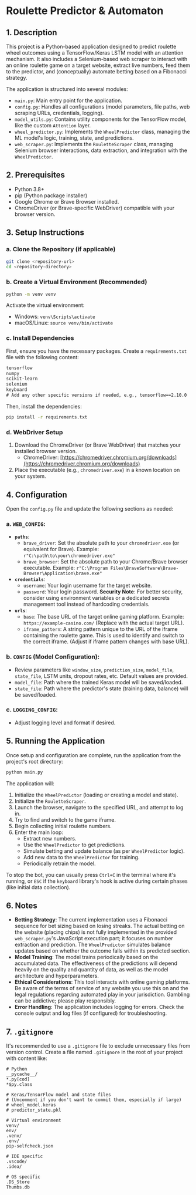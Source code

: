# Roulette Predictor & Automaton

## 1. Description

This project is a Python-based application designed to predict roulette wheel outcomes using a TensorFlow/Keras LSTM model with an attention mechanism. It also includes a Selenium-based web scraper to interact with an online roulette game on a target website, extract live numbers, feed them to the predictor, and (conceptually) automate betting based on a Fibonacci strategy.

The application is structured into several modules:
- `main.py`: Main entry point for the application.
- `config.py`: Handles all configurations (model parameters, file paths, web scraping URLs, credentials, logging).
- `model_utils.py`: Contains utility components for the TensorFlow model, like the custom `Attention` layer.
- `wheel_predictor.py`: Implements the `WheelPredictor` class, managing the ML model's logic, training, state, and predictions.
- `web_scraper.py`: Implements the `RouletteScraper` class, managing Selenium browser interactions, data extraction, and integration with the `WheelPredictor`.

## 2. Prerequisites

- Python 3.8+
- pip (Python package installer)
- Google Chrome or Brave Browser installed.
- ChromeDriver (or Brave-specific WebDriver) compatible with your browser version.

## 3. Setup Instructions

### a. Clone the Repository (if applicable)
```bash
git clone <repository-url>
cd <repository-directory>
```

### b. Create a Virtual Environment (Recommended)
```bash
python -m venv venv
```
Activate the virtual environment:
- Windows: `venv\Scripts\activate`
- macOS/Linux: `source venv/bin/activate`

### c. Install Dependencies
First, ensure you have the necessary packages. Create a `requirements.txt` file with the following content:

```txt
tensorflow
numpy
scikit-learn
selenium
keyboard
# Add any other specific versions if needed, e.g., tensorflow==2.10.0
```

Then, install the dependencies:
```bash
pip install -r requirements.txt
```

### d. WebDriver Setup
1.  Download the ChromeDriver (or Brave WebDriver) that matches your installed browser version.
    - ChromeDriver: [https://chromedriver.chromium.org/downloads](https://chromedriver.chromium.org/downloads)
2.  Place the executable (e.g., `chromedriver.exe`) in a known location on your system.

## 4. Configuration

Open the `config.py` file and update the following sections as needed:

### a. `WEB_CONFIG`:
   - **`paths`**:
     - `brave_driver`: Set the absolute path to your `chromedriver.exe` (or equivalent for Brave).
       Example: `r"C:\path\to\your\chromedriver.exe"`
     - `brave_browser`: Set the absolute path to your Chrome/Brave browser executable.
       Example: `r"C:\Program Files\BraveSoftware\Brave-Browser\Application\brave.exe"`
   - **`credentials`**:
     - `username`: Your login username for the target website.
     - `password`: Your login password.
       **Security Note**: For better security, consider using environment variables or a dedicated secrets management tool instead of hardcoding credentials.
   - **`urls`**:
     - `base`: The base URL of the target online gaming platform. Example: `https://example-casino.com/` (Replace with the actual target URL).
     - `iframe_pattern`: A string pattern unique to the URL of the iframe containing the roulette game. This is used to identify and switch to the correct iframe. (Adjust if iframe pattern changes with base URL).

### b. `CONFIG` (Model Configuration):
   - Review parameters like `window_size`, `prediction_size`, `model_file`, `state_file`, LSTM units, dropout rates, etc. Default values are provided.
   - `model_file`: Path where the trained Keras model will be saved/loaded.
   - `state_file`: Path where the predictor's state (training data, balance) will be saved/loaded.

### c. `LOGGING_CONFIG`:
   - Adjust logging level and format if desired.

## 5. Running the Application
Once setup and configuration are complete, run the application from the project's root directory:
```bash
python main.py
```
The application will:
1. Initialize the `WheelPredictor` (loading or creating a model and state).
2. Initialize the `RouletteScraper`.
3. Launch the browser, navigate to the specified URL, and attempt to log in.
4. Try to find and switch to the game iframe.
5. Begin collecting initial roulette numbers.
6. Enter the main loop:
   - Extract new numbers.
   - Use the `WheelPredictor` to get predictions.
   - Simulate betting and update balance (as per `WheelPredictor` logic).
   - Add new data to the `WheelPredictor` for training.
   - Periodically retrain the model.

To stop the bot, you can usually press `Ctrl+C` in the terminal where it's running, or `ESC` if the `keyboard` library's hook is active during certain phases (like initial data collection).

## 6. Notes

- **Betting Strategy**: The current implementation uses a Fibonacci sequence for bet sizing based on losing streaks. The actual betting on the website (placing chips) is not fully implemented in the provided `web_scraper.py`'s JavaScript execution part; it focuses on number extraction and prediction. The `WheelPredictor` simulates balance updates based on whether the outcome falls within its predicted section.
- **Model Training**: The model trains periodically based on the accumulated data. The effectiveness of the predictions will depend heavily on the quality and quantity of data, as well as the model architecture and hyperparameters.
- **Ethical Considerations**: This tool interacts with online gaming platforms. Be aware of the terms of service of any website you use this on and the legal regulations regarding automated play in your jurisdiction. Gambling can be addictive; please play responsibly.
- **Error Handling**: The application includes logging for errors. Check the console output and log files (if configured) for troubleshooting.

## 7. `.gitignore`
It's recommended to use a `.gitignore` file to exclude unnecessary files from version control. Create a file named `.gitignore` in the root of your project with content like:
```
# Python
__pycache__/
*.py[cod]
*$py.class

# Keras/TensorFlow model and state files
# (Uncomment if you don't want to commit them, especially if large)
# wheel_model.keras
# predictor_state.pkl

# Virtual environment
venv/
env/
.venv/
.env/
pip-selfcheck.json

# IDE specific
.vscode/
.idea/

# OS specific
.DS_Store
Thumbs.db
